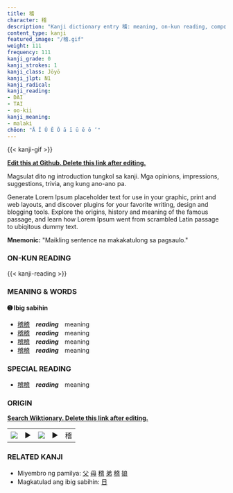 ```yaml
---
title: 稽
character: 稽
description: "Kanji dictionary entry 稽: meaning, on-kun reading, compounds, origin, related kanji"
content_type: kanji
featured_image: "/稽.gif"
weight: 111
frequency: 111
kanji_grade: 0
kanji_strokes: 1
kanji_class: Jōyō
kanji_jlpt: N1
kanji_radical: 
kanji_reading: 
- DAI
- TAI
- oo-kii
kanji_meaning:
- malaki
chōon: "Ā Ī Ū Ē Ō ā ī ū ē ō ’"
---
```

[//]: # (Don't edit the line below. Kanji animated GIF code is automatically generated.)
{{< kanji-gif >}}

[//]: # (Edit below this line.)

**[Edit this at Github. Delete this link after editing.](https://github.com/tim0g/tim/tree/main/content/kanji/稽/index.md)**

Magsulat dito ng introduction tungkol sa kanji. Mga opinions, impressions, suggestions, trivia, ang kung ano-ano pa.

Generate Lorem Ipsum placeholder text for use in your graphic, print and web layouts, and discover plugins for your favorite writing, design and blogging tools. Explore the origins, history and meaning of the famous passage, and learn how Lorem Ipsum went from scrambled Latin passage to ubiqitous dummy text.
 
**Mnemonic:** "Maikling sentence na makakatulong sa pagsaulo."

### ON-KUN READING

[//]: # (Don't edit the line below. ON-KUN READING code is automatically generated.)
{{< kanji-reading >}}

### MEANING & WORDS

#### ➊ **Ibig sabihin**
  - [稽](../稽)[稽](../稽)　***reading***　meaning
  - [稽](../稽)[稽](../稽)　***reading***　meaning
  - [稽](../稽)[稽](../稽)　***reading***　meaning
  - [稽](../稽)[稽](../稽)　***reading***　meaning

### SPECIAL READING
  - [稽](../稽)[稽](../稽)　***reading***　meaning

### ORIGIN

**[Search Wiktionary. Delete this link after editing.](https://wiktionary.org/wiki/稽)**
<table class="kanji-table"><tr><td>
<img src="60px-稽-bronze.svg.png">
</td><td>▶</td><td>
<img src="60px-稽-oracle.svg.png">
</td><td>▶</td>
<td class="kanji-origin">稽</td>
</tr></table>

### RELATED KANJI
- Miyembro ng pamilya: [父](../父) [母](../母) [稽](../稽) [弟](../弟) [稽](../稽) [娘](../娘)
- Magkatulad ang ibig sabihin: [日](../日)
